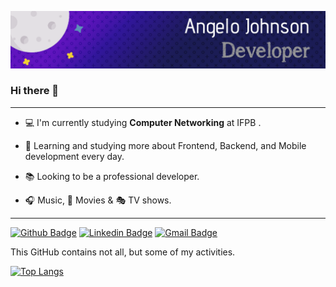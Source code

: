 ![image](_banner.png)

### Hi there 👋
------

- :computer: I'm currently studying **Computer Networking** at IFPB .

- :robot: Learning and studying more about Frontend, Backend, and Mobile development every day.

- :books: Looking to be a professional developer.

- :headphones: Music, :cinema: Movies & :performing_arts: TV shows.

------
[![Github Badge](https://img.shields.io/badge/-Github-000?style=flat-square&logo=Github&logoColor=white&link=https://github.com/angeloplacebo)](https://github.com/angeloplacebo)
[![Linkedin Badge](https://img.shields.io/badge/-LinkedIn-blue?style=flat-square&logo=Linkedin&logoColor=white&link=https://www.linkedin.com/in/angelo-johnson-479985106/)](https://www.linkedin.com/in/angelo-johnson-479985106/)
[![Gmail Badge](https://img.shields.io/badge/-Gmail-c14438?style=flat-square&logo=Gmail&logoColor=white&link=mailto:public.angelo@gmail.com)](mailto:public.angelo@gmail.com)

This GitHub contains not all, but some of my activities.

[![Top Langs](https://github-readme-stats.vercel.app/api/top-langs/?username=angeloplacebo)](https://github.com/anuraghazra/github-readme-stats)



### 

<!--
**angeloplacebo/angeloplacebo** is a ✨ _special_ ✨ repository because its `README.md` (this file) appears on your GitHub profile.

Here are some ideas to get you started:

- 🔭 I’m currently working on ...
- 🌱 I’m currently learning ...
- 👯 I’m looking to collaborate on ...
- 🤔 I’m looking for help with ...
- 💬 Ask me about ...
- 📫 How to reach me: ...
- 😄 Pronouns: ...
- ⚡ Fun fact: ...
-->
